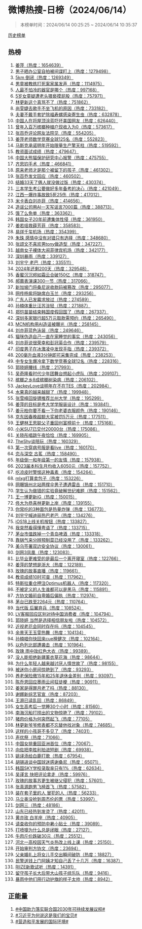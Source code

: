 <h1>
微博热搜-日榜（2024/06/14）
</h1>
<blockquote>
<p>
本榜单时间：2024/06/14 00:25:25 ~ 2024/06/14 10:35:37
</p>
</blockquote>
<p>
<a href="https://github.com/daifee/weibo-hot-search/tree/main/archives/daily">历史榜单</a>
</p>
<h2>
热榜
</h2>
<ol>

<li>
<a href="https://s.weibo.com/weibo?q=%23%E5%A7%9C%E8%90%8D%23" target="weibo">
姜萍（热度：1654639）
</a>
</li>

<li>
<a href="https://s.weibo.com/weibo?q=%23%E7%94%B7%E5%AD%90%E6%99%92%E5%8A%9E%E5%85%AC%E5%AE%A4%E8%87%AA%E6%8B%8D%E8%A2%AB%E9%97%B4%E8%B0%8D%E7%9B%AF%E4%B8%8A%23" target="weibo">
男子晒办公室自拍被间谍盯上（热度：1279498）
</a>
</li>

<li>
<a href="https://s.weibo.com/weibo?q=%235km%20%E5%80%92%E9%97%AD%23" target="weibo">
5km 倒闭（热度：1269349）
</a>
</li>

<li>
<a href="https://s.weibo.com/weibo?q=%23%E7%94%B7%E7%AB%A5%E8%A2%AB%E6%95%99%E7%BB%83%E6%89%93%E6%AD%BB%E6%A1%88%E5%AE%B6%E5%B1%9E%E5%8F%91%E5%A3%B0%23" target="weibo">
男童被教练打死案家属发声（热度：1114975）
</a>
</li>

<li>
<a href="https://s.weibo.com/weibo?q=%23%E4%BA%BA%E6%9C%80%E4%B8%8D%E6%80%95%E5%86%B7%E7%9A%84%E5%99%A8%E5%AE%98%E6%98%AF%E5%93%AA%E4%B8%AA%23" target="weibo">
人最不怕冷的器官是哪个（热度：997168）
</a>
</li>

<li>
<a href="https://s.weibo.com/weibo?q=%235%E5%B2%81%E5%A5%B3%E7%AB%A5%E7%96%91%E9%81%AD%E8%80%81%E5%A4%B4%E7%8C%A5%E4%BA%B5%E6%91%B8%E5%B1%81%E8%82%A1%23" target="weibo">
5岁女童疑遭老头猥亵摸屁股（热度：757971）
</a>
</li>

<li>
<a href="https://s.weibo.com/weibo?q=%23%E6%9E%97%E6%9B%B4%E6%96%B0%E8%BF%99%E4%B8%AA%E7%9C%9F%E9%AA%82%E4%B8%8D%E4%BA%86%23" target="weibo">
林更新这个真骂不了（热度：751862）
</a>
</li>

<li>
<a href="https://s.weibo.com/weibo?q=%23%E5%B0%9A%E9%9B%AF%E5%A9%95%E5%8E%BB%E6%AD%8C%E6%89%8B%E4%B8%8D%E5%9D%90%E9%A3%9E%E6%9C%BA%E7%9A%84%E5%8E%9F%E5%9B%A0%23" target="weibo">
尚雯婕去歌手不坐飞机的原因（热度：733182）
</a>
</li>

<li>
<a href="https://s.weibo.com/weibo?q=%23%E5%A4%AB%E5%A6%BB%E4%B8%8D%E6%88%B4%E6%89%8B%E5%A5%97%E9%93%B2%E9%99%A4%E7%A6%8F%E5%AF%BF%E8%9E%BA%E6%84%9F%E6%9F%93%E5%AF%84%E7%94%9F%E8%99%AB%23" target="weibo">
夫妻不戴手套铲除福寿螺感染寄生虫（热度：632878）
</a>
</li>

<li>
<a href="https://s.weibo.com/weibo?q=%23%E4%B8%AD%E5%9B%BD%E4%BA%BA%E5%9C%A8%E5%B0%86%E5%B1%8B%E9%A1%B6%E6%B6%82%E8%93%9D%E5%90%93%E5%9D%8F%E7%BE%8E%E5%9B%BD%E7%BD%91%E5%8F%8B%23" target="weibo">
中国人在将屋顶涂蓝吓坏美国网友（热度：626440）
</a>
</li>

<li>
<a href="https://s.weibo.com/weibo?q=%23%E6%9B%BE%E5%B9%B4%E5%85%A5%E7%99%BE%E4%B8%87%E6%A7%9F%E6%A6%94%E7%A7%8D%E6%A4%8D%E6%88%B7%E7%8E%B0%E6%94%B6%E5%85%A5%E4%B8%BA0%23" target="weibo">
曾年入百万槟榔种植户现收入为0（热度：573617）
</a>
</li>

<li>
<a href="https://s.weibo.com/weibo?q=%23%E5%BC%A0%E7%99%BE%E4%B9%94%E8%AF%84%E8%AE%BA%E7%BD%91%E5%8F%8B%E6%B3%95%E9%99%A2%E8%A7%81%23" target="weibo">
张百乔评论网友法院见（热度：554205）
</a>
</li>

<li>
<a href="https://s.weibo.com/weibo?q=%23%E5%A7%9C%E8%90%8D%E8%80%81%E5%B8%88%E6%95%B0%E5%AD%A6%E7%AB%9E%E8%B5%9B%E5%85%A8%E7%90%83125%E5%90%8D%23" target="weibo">
姜萍老师数学竞赛全球125名（热度：552823）
</a>
</li>

<li>
<a href="https://s.weibo.com/weibo?q=%23%E9%A9%AC%E6%96%AF%E5%85%8B%E6%89%BF%E8%AF%BA%E6%98%8E%E5%B9%B4%E5%BC%80%E5%A7%8B%E9%99%90%E9%87%8F%E7%94%9F%E4%BA%A7%E6%93%8E%E5%A4%A9%E6%9F%B1%23" target="weibo">
马斯克承诺明年开始限量生产擎天柱（热度：519592）
</a>
</li>

<li>
<a href="https://s.weibo.com/weibo?q=%23%E6%95%99%E8%B5%84%E9%9D%A2%E8%AF%95%E6%88%90%E7%BB%A9%23" target="weibo">
教资面试成绩（热度：479647）
</a>
</li>

<li>
<a href="https://s.weibo.com/weibo?q=%23%E4%B8%AD%E5%9B%BD%E5%A4%A7%E7%86%8A%E7%8C%AB%E4%BF%9D%E6%8A%A4%E7%A0%94%E7%A9%B6%E4%B8%AD%E5%BF%83%E6%8A%A5%E8%AD%A6%23" target="weibo">
中国大熊猫保护研究中心报警（热度：475755）
</a>
</li>

<li>
<a href="https://s.weibo.com/weibo?q=%23%E9%BD%90%E6%80%9D%E9%92%A7%E6%89%8B%E6%9C%AF%23" target="weibo">
齐思钧手术（热度：466841）
</a>
</li>

<li>
<a href="https://s.weibo.com/weibo?q=%23%E5%8E%9F%E6%9D%A5%E8%80%81%E5%B8%88%E6%89%8D%E6%98%AF%E9%82%A3%E4%B8%AA%E8%A2%AB%E7%95%99%E4%B8%8B%E7%9A%84%E5%AD%A9%E5%AD%90%23" target="weibo">
原来老师才是那个被留下的孩子（热度：461302）
</a>
</li>

<li>
<a href="https://s.weibo.com/weibo?q=%23%E5%BC%A0%E7%99%BE%E4%B9%94%E5%8F%91%E6%96%87%E5%9B%9E%E5%BA%94%23" target="weibo">
张百乔发文回应（热度：460502）
</a>
</li>

<li>
<a href="https://s.weibo.com/weibo?q=%23%E7%BB%93%E5%A9%9A33%E5%A4%A9%E4%BA%86%E4%BF%A9%E4%BA%BA%E5%B0%B1%E6%B2%A1%E5%81%9A%E8%BF%87%E9%A5%AD%23" target="weibo">
结婚33天了俩人就没做过饭（热度：430374）
</a>
</li>

<li>
<a href="https://s.weibo.com/weibo?q=%23%E4%B8%89%E6%9C%AC%E5%AD%A6%E7%94%9F%E8%80%83%E5%85%AC%E8%A6%81%E5%81%9A%E5%A5%BD%E5%A4%9A%E5%B9%B4%E5%A4%87%E8%80%83%E7%9A%84%E5%86%B3%E5%BF%83%23" target="weibo">
三本学生考公要做好多年备考的决心（热度：421049）
</a>
</li>

<li>
<a href="https://s.weibo.com/weibo?q=%23%E6%B1%9F%E8%A5%BF%E4%B8%80%E7%88%86%E7%82%B8%E4%BA%8B%E6%95%85%E8%87%B45%E6%AD%BB25%E4%BC%A4%23" target="weibo">
江西一爆炸事故致5死25伤（热度：417012）
</a>
</li>

<li>
<a href="https://s.weibo.com/weibo?q=%23%E7%B1%B3%E5%8D%A1%E8%A1%A8%E7%99%BD%E5%88%98%E4%BA%A6%E8%8F%B2%23" target="weibo">
米卡表白刘亦菲（热度：414656）
</a>
</li>

<li>
<a href="https://s.weibo.com/weibo?q=%23%E9%80%A0%E8%B0%A3%E5%85%AC%E5%8F%B8%E7%94%A8AI%E4%B8%80%E5%A4%A9%E5%86%99%E8%B0%A3%E8%A8%807000%E7%AF%87%23" target="weibo">
造谣公司用AI一天写谣言7000篇（热度：388713）
</a>
</li>

<li>
<a href="https://s.weibo.com/weibo?q=%23%E9%A5%BF%E4%BA%86%E4%B9%88%E5%85%8D%E5%8D%95%23" target="weibo">
饿了么免单（热度：363362）
</a>
</li>

<li>
<a href="https://s.weibo.com/weibo?q=%23%E9%9F%A9%E5%9B%BD%E5%A5%B3%E5%AD%9020%E5%B9%B4%E5%89%8D%E9%81%AD%E9%9B%86%E4%BD%93%E6%80%A7%E4%BE%B5%23" target="weibo">
韩国女子20年前遭集体性侵（热度：361950）
</a>
</li>

<li>
<a href="https://s.weibo.com/weibo?q=%23%E5%A7%9C%E8%8B%A5%E7%91%B6%E6%95%91%E8%96%9B%E8%8A%B3%E8%8F%B2%23" target="weibo">
姜若瑶救薛芳菲（热度：358583）
</a>
</li>

<li>
<a href="https://s.weibo.com/weibo?q=%23%E6%98%93%E7%83%8A%E5%8D%83%E7%8E%BA%E6%9C%BA%E5%9C%BA%23" target="weibo">
易烊千玺机场（热度：354399）
</a>
</li>

<li>
<a href="https://s.weibo.com/weibo?q=%23%E6%9C%B1%E7%8F%A0%20%E6%84%9F%E6%83%85%E4%B8%AD%E6%B2%A1%E6%9C%89%E5%AF%B9%E9%94%99%E5%8F%AA%E6%9C%89%E9%80%89%E6%8B%A9%23" target="weibo">
朱珠 感情中没有对错只有选择（热度：348680）
</a>
</li>

<li>
<a href="https://s.weibo.com/weibo?q=%23%E5%BC%A0%E9%A2%82%E6%96%87%E4%B8%8D%E5%96%9C%E6%AC%A2%E7%94%B7tony%E5%81%9A%E9%80%A0%E5%9E%8B%23" target="weibo">
张颂文不喜欢男tony做造型（热度：347227）
</a>
</li>

<li>
<a href="https://s.weibo.com/weibo?q=%23%E8%B6%8A%E5%8D%97%E5%A5%B3%E5%AD%90%E8%A3%B8%E4%BD%93%E5%A4%A7%E9%97%B9%E8%8F%B2%E5%BE%8B%E5%AE%BE%E6%9C%BA%E5%9C%BA%23" target="weibo">
越南女子裸体大闹菲律宾机场（热度：342177）
</a>
</li>

<li>
<a href="https://s.weibo.com/weibo?q=%23%E6%B7%B1%E5%9C%B3%E6%9A%B4%E9%9B%A8%23" target="weibo">
深圳暴雨（热度：339127）
</a>
</li>

<li>
<a href="https://s.weibo.com/weibo?q=%23%E5%88%98%E5%AE%87%E5%AE%81%20%E8%80%81%E5%B7%B4%23" target="weibo">
刘宇宁 老巴（热度：335511）
</a>
</li>

<li>
<a href="https://s.weibo.com/weibo?q=%232024%E5%B9%B4%E8%BF%98%E5%89%A9200%E5%A4%A9%23" target="weibo">
2024年还剩200天（热度：329548）
</a>
</li>

<li>
<a href="https://s.weibo.com/weibo?q=%23%E9%A6%99%E8%9C%9C%E6%B2%89%E6%B2%89%E7%83%AC%E5%A6%82%E9%9C%9C%E4%BA%91%E5%90%88%E7%A0%B4150%E4%BA%BF%23" target="weibo">
香蜜沉沉烬如霜云合破150亿（热度：318747）
</a>
</li>

<li>
<a href="https://s.weibo.com/weibo?q=%23%E9%83%9D%E8%95%BE%E8%A1%A8%E6%BC%94%E8%AF%BE300%E4%B8%80%E8%8A%82%23" target="weibo">
郝蕾表演课300一节（热度：317066）
</a>
</li>

<li>
<a href="https://s.weibo.com/weibo?q=%23%E6%96%B0%E5%8A%A0%E5%9D%A1%E9%97%A8%E5%B0%86%E6%A1%91%E5%B0%BC%E8%AF%B4%E6%94%B6%E6%AC%BE%E7%A0%81%E8%A2%AB%E7%AF%A1%E6%94%B9%23" target="weibo">
新加坡门将桑尼说收款码被篡改（热度：295077）
</a>
</li>

<li>
<a href="https://s.weibo.com/weibo?q=%23%E7%BD%91%E4%BC%A0%E6%9D%A8%E7%B4%AB%E5%B0%86%E7%BC%BA%E5%B8%AD%E7%99%BD%E7%8E%89%E5%85%B0%23" target="weibo">
网传杨紫将缺席白玉兰（热度：293256）
</a>
</li>

<li>
<a href="https://s.weibo.com/weibo?q=%23%E5%B9%BF%E4%B8%9C%E4%BA%BA%E5%B7%B2%E5%8F%91%E9%9C%89%E6%B1%82%E6%94%BE%E8%BF%87%23" target="weibo">
广东人已发霉求放过（热度：274589）
</a>
</li>

<li>
<a href="https://s.weibo.com/weibo?q=%23%E5%AD%99%E6%A5%A0%E4%BD%93%E9%87%8D%E6%AF%94%E6%B1%AA%E8%8B%8F%E6%B3%B7%E8%BD%BB%23" target="weibo">
孙楠体重比汪苏泷轻（热度：271887）
</a>
</li>

<li>
<a href="https://s.weibo.com/weibo?q=%23%E9%83%91%E6%81%BA%E8%8B%97%E8%8B%97%E7%BB%93%E6%9D%9F%E9%9F%A9%E5%9B%BD%E5%BA%A6%E5%81%87%E5%9B%9E%E5%9B%BD%E4%BA%86%23" target="weibo">
郑恺苗苗结束韩国度假回国了（热度：267337）
</a>
</li>

<li>
<a href="https://s.weibo.com/weibo?q=%23%E6%B7%B1%E5%9C%B3%E5%A4%9A%E5%AE%B6%E9%93%B6%E8%A1%8C%E8%B6%855%E4%B8%87%E5%85%83%E5%8F%96%E6%AC%BE%E9%9C%80%E9%A2%84%E7%BA%A6%23" target="weibo">
深圳多家银行超5万元取款需预约（热度：265490）
</a>
</li>

<li>
<a href="https://s.weibo.com/weibo?q=%23MCN%E6%9C%BA%E6%9E%84%E7%94%A8AI%E9%80%A0%E8%B0%A3%E8%A2%AB%E6%9B%9D%E5%85%89%23" target="weibo">
MCN机构用AI造谣被曝光（热度：258145）
</a>
</li>

<li>
<a href="https://s.weibo.com/weibo?q=%23%E5%88%98%E4%BA%A6%E8%8F%B2%E8%93%9D%E8%89%B2%E6%B3%B3%E8%A3%85%23" target="weibo">
刘亦菲蓝色泳装（热度：249646）
</a>
</li>

<li>
<a href="https://s.weibo.com/weibo?q=%23%E7%8C%AB%E5%92%AA%E4%BC%AA%E9%80%A0%E8%87%AA%E5%B7%B1%E4%B8%80%E7%9B%B4%E5%9C%A8%E5%AE%B6%E7%9D%A1%E8%A7%89%E7%9A%84%E4%BA%8B%E5%AE%9E%23" target="weibo">
猫咪伪造自己一直在家睡觉的事实（热度：243056）
</a>
</li>

<li>
<a href="https://s.weibo.com/weibo?q=%23%E5%88%98%E4%BA%A6%E8%8F%B2%E8%AF%B4%E5%BE%88%E8%8D%A3%E5%B9%B8%E5%92%8C%E5%BD%AD%E5%86%A0%E8%8B%B1%E5%90%88%E4%BD%9C%23" target="weibo">
刘亦菲说很荣幸和彭冠英合作（热度：239579）
</a>
</li>

<li>
<a href="https://s.weibo.com/weibo?q=%23%E5%8D%B0%E5%BA%A6%E7%94%B7%E5%AD%90%E5%9C%A8%E5%86%B0%E6%BF%80%E5%87%8C%E4%B8%AD%E5%8F%91%E7%8E%B0%E6%89%8B%E6%8C%87%23" target="weibo">
印度男子在冰激凌中发现手指（热度：239372）
</a>
</li>

<li>
<a href="https://s.weibo.com/weibo?q=%23200%E6%AF%AB%E5%8D%87%E8%A1%80%E6%B6%B23%E5%88%86%E9%92%9F%E5%8D%B3%E5%8F%AF%E9%87%87%E9%9B%86%E5%AE%8C%E6%88%90%23" target="weibo">
200毫升血液3分钟即可采集完成（热度：238253）
</a>
</li>

<li>
<a href="https://s.weibo.com/weibo?q=%23%E4%B8%AD%E4%B8%93%E5%A5%B3%E7%94%9F%E7%88%86%E5%86%B7%E6%8B%BF%E4%B8%8B%E6%95%B0%E5%AD%A6%E7%AB%9E%E8%B5%9B%E5%85%A8%E7%90%8312%E5%90%8D%23" target="weibo">
中专女生爆冷拿下数学竞赛全球12名（热度：228316）
</a>
</li>

<li>
<a href="https://s.weibo.com/weibo?q=%23%E9%83%AD%E6%99%93%E5%A9%B7%E8%85%B0%E7%BA%BF%23" target="weibo">
郭晓婷腰线（热度：217993）
</a>
</li>

<li>
<a href="https://s.weibo.com/weibo?q=%23%E5%90%B4%E5%A5%87%E9%9A%86%E7%9C%8B%E6%97%B6%E4%BB%A3%E5%B0%91%E5%B9%B4%E5%9B%A2%E8%88%9E%E5%8F%B0%E6%83%B3%E8%B5%B7%E5%B0%8F%E8%99%8E%E9%98%9F%23" target="weibo">
吴奇隆看时代少年团舞台想起小虎队（热度：209107）
</a>
</li>

<li>
<a href="https://s.weibo.com/weibo?q=%23%E6%A7%9F%E6%A6%94%E4%B9%8B%E4%B9%A18%E6%88%90%E6%A7%9F%E6%A6%94%E6%A0%91%E6%9F%93%E7%97%85%23" target="weibo">
槟榔之乡8成槟榔树染病（热度：206102）
</a>
</li>

<li>
<a href="https://s.weibo.com/weibo?q=%23JackeyLove%E8%B0%88%E6%98%8E%E5%B9%B4%E5%9C%A8%E4%B8%8D%E5%9C%A8TES%23" target="weibo">
JackeyLove谈明年在不在TES（热度：202984）
</a>
</li>

<li>
<a href="https://s.weibo.com/weibo?q=%23%E6%B0%B4%E6%9E%9C%E7%9C%9F%E7%9A%84%E8%B6%8A%E6%9D%A5%E8%B6%8A%E7%94%9C%E4%BA%86%23" target="weibo">
水果真的越来越甜了（热度：199948）
</a>
</li>

<li>
<a href="https://s.weibo.com/weibo?q=%23%E5%BC%A0%E9%9B%AA%E5%B3%B0%E5%9B%9E%E6%97%8B%E9%95%96%E6%8E%A8%E8%8D%90%E5%85%B0%E5%B7%9E%E5%A4%A7%E5%AD%A6%23" target="weibo">
张雪峰回旋镖推荐兰州大学（热度：195299）
</a>
</li>

<li>
<a href="https://s.weibo.com/weibo?q=%23%E5%A7%9C%E8%90%8D%E7%9A%84%E7%9B%AE%E6%A0%87%E6%98%AF%E8%80%83%E5%A4%A7%E5%AD%A6%E5%AD%A6%E6%9C%8D%E8%A3%85%E8%AE%BE%E8%AE%A1%23" target="weibo">
姜萍的目标是考大学学服装设计（热度：193841）
</a>
</li>

<li>
<a href="https://s.weibo.com/weibo?q=%23%E5%A7%9C%E5%85%83%E6%9F%8F%E4%BD%A0%E8%A6%81%E4%B8%8D%E7%9C%8B%E4%B8%80%E4%B8%8B%E4%BD%A0%E8%80%81%E5%A9%86%E8%A1%A3%E6%9C%8D%E9%A2%9C%E8%89%B2%23" target="weibo">
姜元柏你要不看一下你老婆衣服颜色（热度：190146）
</a>
</li>

<li>
<a href="https://s.weibo.com/weibo?q=%23%E4%BA%AC%E4%B8%9C%E5%9B%A0%E6%98%A5%E6%99%9A%E8%B6%85%E9%A2%9D%E5%A4%A7%E5%A5%96%E8%A2%AB%E7%BD%9A5%E4%B8%87%E5%85%83%23" target="weibo">
京东因春晚超额大奖被罚5万元（热度：177511）
</a>
</li>

<li>
<a href="https://s.weibo.com/weibo?q=%23%E7%8E%8B%E5%81%A5%E6%9E%97%E7%8E%8B%E6%80%9D%E8%81%AA%E7%88%B6%E5%AD%90%E9%87%8D%E5%9B%9E%E5%88%9B%E5%AF%8C%E6%A6%9C%E5%89%8D%E5%8D%81%23" target="weibo">
王健林王思聪父子重回创富榜前十（热度：175168）
</a>
</li>

<li>
<a href="https://s.weibo.com/weibo?q=%23%E5%B0%8F%E7%B1%B3SU7%E5%B7%B2%E4%BA%A4%E4%BB%9820000%E5%8F%B0%23" target="weibo">
小米SU7已交付20000台（热度：175086）
</a>
</li>

<li>
<a href="https://s.weibo.com/weibo?q=%23%E5%85%B3%E6%99%93%E5%BD%A4%E5%94%B1%E8%B7%B3%E5%8D%88%E5%A4%9C%E6%81%B0%E6%81%B0%23" target="weibo">
关晓彤唱跳午夜恰恰（热度：169905）
</a>
</li>

<li>
<a href="https://s.weibo.com/weibo?q=%23TheShy%E8%B0%88%E9%99%AA%E7%8E%A9%23" target="weibo">
TheShy谈陪玩（热度：160329）
</a>
</li>

<li>
<a href="https://s.weibo.com/weibo?q=%23%E7%AC%AC%E4%B8%80%E6%AC%A1%E7%A9%BF%E7%97%85%E5%8F%B7%E6%9C%8D%E6%98%AF%E7%9C%8Blive%23" target="weibo">
第一次穿病号服是看live（热度：160170）
</a>
</li>

<li>
<a href="https://s.weibo.com/weibo?q=%23%E6%81%8B%E4%B8%8E%E6%B7%B1%E7%A9%BA%20%E5%8F%A4%E8%8C%97%23" target="weibo">
恋与深空 古茗（热度：158490）
</a>
</li>

<li>
<a href="https://s.weibo.com/weibo?q=%23%E5%B9%B4%E7%BA%A7%E5%80%92%E4%B8%80%E5%92%8C%E5%B9%B4%E7%BA%A7%E7%AC%AC%E4%B8%80%E7%9A%84%E5%8F%8B%E6%83%85%23" target="weibo">
年级倒一和年级第一的友情（热度：157938）
</a>
</li>

<li>
<a href="https://s.weibo.com/weibo?q=%232023%E5%B1%8A%E6%9C%AC%E7%A7%91%E7%94%9F%E6%9C%88%E5%9D%87%E6%94%B6%E5%85%A56050%E5%85%83%23" target="weibo">
2023届本科生月均收入6050元（热度：157752）
</a>
</li>

<li>
<a href="https://s.weibo.com/weibo?q=%23%E5%90%83%E5%87%89%E7%9A%AE%E6%97%B6%E8%AD%A6%E6%83%95%E8%BF%99%E7%A7%8D%E6%AF%92%E7%B4%A0%23" target="weibo">
吃凉皮时警惕这种毒素（热度：154264）
</a>
</li>

<li>
<a href="https://s.weibo.com/weibo?q=%23mlxg%E6%89%93%E7%AE%97%E5%8D%96%E5%8C%85%E5%AD%90%23" target="weibo">
mlxg打算卖包子（热度：153226）
</a>
</li>

<li>
<a href="https://s.weibo.com/weibo?q=%23%E7%BD%91%E6%9B%9D%E9%94%A6%E5%B7%9E%E5%8C%97%E7%AB%99%E4%B8%A4%E6%92%91%E4%BC%9E%E7%94%B7%E5%AD%90%E9%81%AD%E9%81%87%E9%9B%B7%E5%87%BB%23" target="weibo">
网曝锦州北站两撑伞男子遭遇雷击（热度：151710）
</a>
</li>

<li>
<a href="https://s.weibo.com/weibo?q=%23%E5%AD%A6%E7%94%9F%E8%AE%A4%E4%B8%BA%E5%81%9A%E9%94%99%E7%9A%84%E5%AE%9E%E9%AA%8C%E7%AB%9F%E7%A0%B4%E8%A7%A3%E4%B8%96%E7%BA%AA%E9%9A%BE%E9%A2%98%23" target="weibo">
学生认为做错的实验竟破解世纪难题（热度：151562）
</a>
</li>

<li>
<a href="https://s.weibo.com/weibo?q=%23%E7%8E%8B%E4%B8%80%E5%8D%9A%E6%9B%B4%E6%96%B0iG%23" target="weibo">
王一博更新iG（热度：150015）
</a>
</li>

<li>
<a href="https://s.weibo.com/weibo?q=%23%E4%BD%9F%E5%A4%A7%E4%B8%BA%E6%81%AD%E5%96%9C%E6%9E%97%E6%9B%B4%E6%96%B0%E4%B8%8A%E5%B2%B8%23" target="weibo">
佟大为恭喜林更新上岸（热度：139155）
</a>
</li>

<li>
<a href="https://s.weibo.com/weibo?q=%23%E4%BD%A0%E5%B8%B8%E5%90%83%E7%9A%843%E7%A7%8D%E9%9D%A2%E5%8C%85%E6%98%AF%E7%83%AD%E9%87%8F%E7%82%B8%E5%BC%B9%23" target="weibo">
你常吃的3种面包是热量炸弹（热度：136773）
</a>
</li>

<li>
<a href="https://s.weibo.com/weibo?q=%23%E5%88%98%E5%AE%87%E5%AE%81%E5%96%8A%E8%BF%AA%E4%B8%BD%E7%83%AD%E5%B7%B4%E8%80%81%E5%B7%B4%23" target="weibo">
刘宇宁喊迪丽热巴老巴（热度：134276）
</a>
</li>

<li>
<a href="https://s.weibo.com/weibo?q=%23iOS18%E4%B8%8A%E7%BA%BF%E5%85%B3%E6%9C%BA%E6%8C%89%E9%92%AE%23" target="weibo">
iOS18上线关机按钮（热度：133827）
</a>
</li>

<li>
<a href="https://s.weibo.com/weibo?q=%23%E6%88%91%E7%AA%81%E7%84%B6%E7%9C%8B%E5%BE%97%E6%87%82%E7%B2%A4%E8%AF%AD%E4%BA%86%23" target="weibo">
我突然看得懂粤语了（热度：133715）
</a>
</li>

<li>
<a href="https://s.weibo.com/weibo?q=%23%E8%8C%85%E5%8F%B0%E5%B8%82%E5%80%BC%E8%B7%8C%E6%8E%89%E4%B8%80%E4%B8%AA%E9%9D%92%E5%B2%9B%E5%95%A4%E9%85%92%23" target="weibo">
茅台市值跌掉一个青岛啤酒（热度：133318）
</a>
</li>

<li>
<a href="https://s.weibo.com/weibo?q=%23%E9%9D%A0%E9%94%85%E6%B0%94%E6%9D%A5%E5%88%86%E8%BE%A8%E9%A2%84%E5%88%B6%E8%8F%9C%E5%B7%B2%E7%BB%8F%E6%B2%A1%E7%94%A8%E4%BA%86%23" target="weibo">
靠锅气来分辨预制菜已经没用了（热度：133262）
</a>
</li>

<li>
<a href="https://s.weibo.com/weibo?q=%23%E7%BE%8E%E4%B9%8C%E7%AD%BE%E7%BD%B2%E5%8F%8C%E8%BE%B9%E5%AE%89%E5%85%A8%E5%8D%8F%E8%AE%AE%23" target="weibo">
美乌签署双边安全协议（热度：130061）
</a>
</li>

<li>
<a href="https://s.weibo.com/weibo?q=%23%E5%89%91%E7%BD%913%E5%87%A4%E5%87%B0%23" target="weibo">
剑网3凤凰（热度：123083）
</a>
</li>

<li>
<a href="https://s.weibo.com/weibo?q=%23%E6%AF%94%E6%AF%95%E4%B8%9A%E6%9B%B4%E9%9A%BE%E5%8F%97%E7%9A%84%E6%98%AF%E6%9C%80%E5%90%8E%E4%B8%80%E4%B8%AA%E7%A6%BB%E5%BC%80%E5%AF%9D%E5%AE%A4%23" target="weibo">
比毕业更难受的是最后一个离开寝室（热度：122766）
</a>
</li>

<li>
<a href="https://s.weibo.com/weibo?q=%23%E5%A7%9C%E8%90%8D%E7%9A%84%E6%A2%A6%E6%83%B3%E6%98%AF%E6%B5%99%E5%A4%A7%23" target="weibo">
姜萍的梦想是浙大（热度：122189）
</a>
</li>

<li>
<a href="https://s.weibo.com/weibo?q=%23%E7%8E%AB%E7%91%B0%E7%9A%84%E6%95%85%E4%BA%8B%E7%9B%B4%E6%92%AD%23" target="weibo">
玫瑰的故事直播（热度：119661）
</a>
</li>

<li>
<a href="https://s.weibo.com/weibo?q=%23%E6%95%99%E8%B5%84%E6%88%90%E7%BB%A910%E6%97%B6%E5%8F%AF%E6%9F%A5%23" target="weibo">
教资成绩10时可查（热度：117962）
</a>
</li>

<li>
<a href="https://s.weibo.com/weibo?q=%23%E7%89%B9%E6%96%AF%E6%8B%89%E9%87%8D%E4%BB%93%E6%8A%BC%E6%B3%A8Optimus%E6%9C%BA%E5%99%A8%E4%BA%BA%23" target="weibo">
特斯拉重仓押注Optimus机器人（热度：117320）
</a>
</li>

<li>
<a href="https://s.weibo.com/weibo?q=%23%E4%B8%8D%E8%A2%AB%E5%AE%9A%E4%B9%89%E7%9A%84%E4%BA%BA%E7%94%9F%E8%B0%81%E9%83%BD%E5%8F%AF%E4%BB%A5%E6%98%AF%E9%BB%91%E9%A9%AC%23" target="weibo">
不被定义的人生谁都可以是黑马（热度：115891）
</a>
</li>

<li>
<a href="https://s.weibo.com/weibo?q=%23%E6%96%B9%E5%8D%8F%E6%96%87%E5%A9%9A%E5%89%8D%E8%87%AA%E5%8D%91%E5%A9%9A%E5%90%8E%E5%81%8F%E6%89%A7%23" target="weibo">
方协文婚前自卑婚后偏执（热度：112974）
</a>
</li>

<li>
<a href="https://s.weibo.com/weibo?q=%23%E8%8C%85%E5%8F%B0%E5%B7%B2%E8%B7%8C%E8%87%B32264%E5%85%83%23" target="weibo">
茅台已跌至2264元（热度：110764）
</a>
</li>

<li>
<a href="https://s.weibo.com/weibo?q=%23%E5%BD%93%E4%BB%A3%E7%89%88%20%E5%90%8E%E7%BF%BC%E5%BC%83%E5%85%B5%23" target="weibo">
当代版 后翼弃兵（热度：108524）
</a>
</li>

<li>
<a href="https://s.weibo.com/weibo?q=%23LV%E5%AE%A2%E6%9C%8D%E5%9B%9E%E5%BA%94%E5%8C%BA%E5%88%AB%E5%AF%B9%E5%BE%85%E4%B8%AD%E5%9B%BD%E6%B6%88%E8%B4%B9%E8%80%85%23" target="weibo">
LV客服回应区别对待中国消费者（热度：104794）
</a>
</li>

<li>
<a href="https://s.weibo.com/weibo?q=%23%E9%83%AD%E6%99%93%E5%A9%B7%20%E5%BD%93%E7%84%B6%E6%98%AF%E9%80%89%E6%8B%A9%E7%9B%B8%E4%BF%A1%E6%9C%8B%E5%8F%8B%E5%95%A6%23" target="weibo">
郭晓婷 当然是选择相信朋友啦（热度：104572）
</a>
</li>

<li>
<a href="https://s.weibo.com/weibo?q=%23%E8%BF%91%E8%A7%86%E8%80%81%E8%8A%B1%E4%BC%9A%E5%90%8C%E6%97%B6%E5%AD%98%E5%9C%A8%E5%90%97%23" target="weibo">
近视老花会同时存在吗（热度：104545）
</a>
</li>

<li>
<a href="https://s.weibo.com/weibo?q=%23%E4%BD%99%E6%99%AF%E5%A4%A9%E7%8E%8B%E7%8E%89%E9%9B%AF%E7%83%AD%E8%88%9E%23" target="weibo">
余景天王玉雯热舞（热度：104134）
</a>
</li>

<li>
<a href="https://s.weibo.com/weibo?q=%23%E5%AD%99%E6%A5%A0%E5%94%B1%E4%BD%A0%E5%BF%AB%E5%9B%9E%E6%9D%A5cue%E6%AA%80%E5%81%A5%E6%AC%A1%23" target="weibo">
孙楠唱你快回来cue檀健次（热度：102164）
</a>
</li>

<li>
<a href="https://s.weibo.com/weibo?q=%23%E4%BB%A5%E8%89%B2%E5%88%97%E5%8C%97%E9%83%A8%E9%81%AD%E8%A2%AD%E5%87%BB%23" target="weibo">
以色列北部遭袭击（热度：101964）
</a>
</li>

<li>
<a href="https://s.weibo.com/weibo?q=%23%E7%8E%AB%E7%91%B0%20%E9%9B%A8%E4%B8%AD%E7%8E%AB%E7%BA%A2%E8%89%B2%E5%A4%A7%E8%A1%A3%23" target="weibo">
玫瑰 雨中玫红色大衣（热度：99389）
</a>
</li>

<li>
<a href="https://s.weibo.com/weibo?q=%23%E6%B2%A1%E4%BA%BA%E8%83%BD%E6%8B%92%E7%BB%9D%E6%96%B0%E7%96%86%E8%96%B0%E8%A1%A3%E8%8D%89%E8%8A%B1%E6%B5%B7%23" target="weibo">
没人能拒绝新疆薰衣草花海（热度：98644）
</a>
</li>

<li>
<a href="https://s.weibo.com/weibo?q=%23%E4%B8%BA%E4%BB%80%E4%B9%88%E5%B9%B4%E8%BD%BB%E4%BA%BA%E8%B6%8A%E6%9D%A5%E8%B6%8A%E8%AE%A8%E5%8E%8C%E4%BA%BA%E6%83%85%E4%B8%96%E6%95%85%E4%BA%86%23" target="weibo">
为什么年轻人越来越讨厌人情世故了（热度：98155）
</a>
</li>

<li>
<a href="https://s.weibo.com/weibo?q=%23%E8%A2%AB%E8%BF%B7%E4%BD%A0%E5%B0%8F%E6%88%BF%E9%97%B4%E6%83%8A%E8%89%B3%E5%88%B0%E4%BA%86%23" target="weibo">
被迷你小房间惊艳到了（热度：93293）
</a>
</li>

<li>
<a href="https://s.weibo.com/weibo?q=%23%E5%85%BB%E8%80%81%E4%BF%9D%E9%99%A9%E7%BC%B415%E5%B9%B4%E5%92%8C25%E5%B9%B4%E9%80%80%E4%BC%91%E9%87%91%E5%B7%AE%E5%88%AB%23" target="weibo">
养老保险缴15年和25年退休金差别（热度：93097）
</a>
</li>

<li>
<a href="https://s.weibo.com/weibo?q=%23%E9%99%88%E4%B9%94%E6%81%A9%E5%9B%9E%E5%BA%94%E5%A2%A8%E9%9B%A8%E4%BA%91%E9%97%B4%E7%8B%82%E5%BE%92%E6%A2%97%23" target="weibo">
陈乔恩回应墨雨云间狂徒梗（热度：90911）
</a>
</li>

<li>
<a href="https://s.weibo.com/weibo?q=%23%E5%A7%9C%E5%AE%B6%E6%98%AF%E5%BE%97%E7%BD%AA%E6%9C%88%E8%80%81%E4%BA%86%E5%90%97%23" target="weibo">
姜家是得罪月老了吗（热度：88130）
</a>
</li>

<li>
<a href="https://s.weibo.com/weibo?q=%23%E8%B0%A2%E5%A8%9C%E6%96%B0%E7%BB%BC%E8%89%BA%E5%AE%98%E5%AE%A3%23" target="weibo">
谢娜新综艺官宣（热度：87203）
</a>
</li>

<li>
<a href="https://s.weibo.com/weibo?q=%23%E7%8E%8B%E6%BA%90%E5%B7%B2%E8%AF%BB%E4%B9%B1%E5%9B%9E%23" target="weibo">
王源已读乱回（热度：86849）
</a>
</li>

<li>
<a href="https://s.weibo.com/weibo?q=%23%E5%A5%B3%E7%94%9F%E9%AB%98%E8%80%83%E5%90%8E%E4%B8%80%E8%A7%89%E7%9D%A130%E4%B8%AA%E5%B0%8F%E6%97%B6%23" target="weibo">
女生高考后一觉睡30个小时（热度：81560）
</a>
</li>

<li>
<a href="https://s.weibo.com/weibo?q=%23%E5%8D%97%E6%B5%B7%E6%B2%89%E8%88%B9%E6%89%93%E6%8D%9E%E5%87%BA%E7%9A%84%E6%96%87%E7%89%A9%E6%83%8A%E8%89%B3%E4%BA%86%23" target="weibo">
南海沉船打捞出的文物惊艳了（热度：79102）
</a>
</li>

<li>
<a href="https://s.weibo.com/weibo?q=%23%E7%8C%AA%E8%82%89%E4%BB%B7%E6%A0%BC%E4%B8%BA%E4%BD%95%E7%AA%81%E7%84%B6%E8%B5%B7%E9%A3%9E%23" target="weibo">
猪肉价格为何突然起飞（热度：77105）
</a>
</li>

<li>
<a href="https://s.weibo.com/weibo?q=%23%E6%9E%97%E6%9B%B4%E6%96%B0%E7%88%B7%E7%88%B7%E4%BF%AE%E8%A1%A8%E9%83%BD%E4%B8%8D%E5%BF%98%E6%9B%BF%E4%BB%96%E6%89%BE%E5%AF%B9%E8%B1%A1%23" target="weibo">
林更新爷爷修表都不忘替他找对象（热度：74685）
</a>
</li>

<li>
<a href="https://s.weibo.com/weibo?q=%23%E8%BF%99%E6%A0%B7%E7%9A%84%E5%B0%8F%E5%AD%A9%E5%93%A5%E4%B8%8D%E5%A4%9A%E8%A7%81%E4%BA%86%23" target="weibo">
这样的小孩哥不多见了（热度：74031）
</a>
</li>

<li>
<a href="https://s.weibo.com/weibo?q=%23%E5%A3%B0%E4%BC%98%E7%A5%AD%23" target="weibo">
声优祭（热度：71066）
</a>
</li>

<li>
<a href="https://s.weibo.com/weibo?q=%23%E4%B8%AD%E5%9B%BD%E5%A5%B3%E6%8E%92%E9%87%8D%E5%9B%9E%E4%BA%9A%E6%B4%B2%E9%A6%96%E4%BD%8D%23" target="weibo">
中国女排重回亚洲首位（热度：70067）
</a>
</li>

<li>
<a href="https://s.weibo.com/weibo?q=%23%E5%90%91%E4%BD%90%E6%8A%8A%E6%9D%8E%E8%83%9C%E5%88%A9%E6%8B%8D%E8%BF%9B%E7%9F%AD%E5%89%A7%23" target="weibo">
向佐把李胜利拍进短剧（热度：69938）
</a>
</li>

<li>
<a href="https://s.weibo.com/weibo?q=%23%E5%A7%9A%E8%AF%91%E6%B7%BB%E7%BB%99%E7%99%BD%E9%B9%BF%E6%89%93%E6%AD%8C%23" target="weibo">
姚译添给白鹿打歌（热度：67954）
</a>
</li>

<li>
<a href="https://s.weibo.com/weibo?q=%23%E8%83%A1%E9%94%A1%E8%BF%9B%E8%B0%88%E4%B8%AD%E5%9B%BD%E7%90%83%E8%BF%B7%E6%84%9F%E8%B0%A2%E6%A1%91%E5%B0%BC%23" target="weibo">
胡锡进谈中国球迷感谢桑尼（热度：65071）
</a>
</li>

<li>
<a href="https://s.weibo.com/weibo?q=%23%E9%9F%A9%E5%9B%BDSKY%E5%AD%A6%E6%A0%A1%E5%BD%95%E5%8F%96%E7%8E%87%E5%8F%AA%E6%9C%891%25%23" target="weibo">
韩国SKY学校录取率只有1%（热度：62634）
</a>
</li>

<li>
<a href="https://s.weibo.com/weibo?q=%23%E5%90%B4%E8%B0%A8%E8%A8%80%20%E5%BF%AB%E6%8A%8A%E8%AF%84%E8%AE%BA%E6%8B%BF%E8%B5%B0%23" target="weibo">
吴谨言 快把评论拿走（热度：59976）
</a>
</li>

<li>
<a href="https://s.weibo.com/weibo?q=%23%E7%8E%AB%E7%91%B0%E7%9A%84%E6%95%85%E4%BA%8B%E8%8B%8F%E6%9B%B4%E7%94%9F%E8%A2%AB%E7%BB%A7%E7%88%B6%E4%BE%B5%E7%8A%AF%23" target="weibo">
玫瑰的故事苏更生被继父侵犯（热度：57601）
</a>
</li>

<li>
<a href="https://s.weibo.com/weibo?q=%23%E5%BC%A0%E7%9C%9F%E6%BA%90%E8%B7%91%E7%94%B7%E9%A3%9E%E6%A4%85%E9%A6%96%E9%A3%9E%23" target="weibo">
张真源跑男飞椅首飞（热度：57582）
</a>
</li>

<li>
<a href="https://s.weibo.com/weibo?q=%23%E8%A3%85%E5%9C%A8%E5%A5%97%E5%AD%90%E9%87%8C%E7%9A%84%E4%BA%BA%20%E5%86%92%E7%8A%AF%E7%9A%84%E4%BA%BA%23" target="weibo">
装在套子里的人 冒犯的人（热度：56233）
</a>
</li>

<li>
<a href="https://s.weibo.com/weibo?q=%23%E9%A9%AC%E7%AB%8B%E5%A5%A5%E6%B2%A1%E6%8A%A2%E5%88%B0%E5%91%A8%E6%9D%B0%E4%BC%A6%E7%9A%84%E7%A5%A8%23" target="weibo">
马立奥没抢到周杰伦的票（热度：53997）
</a>
</li>

<li>
<a href="https://s.weibo.com/weibo?q=%23%E5%89%91%E7%BD%91%E4%B8%89%23" target="weibo">
剑网三（热度：48186）
</a>
</li>

<li>
<a href="https://s.weibo.com/weibo?q=%23%E5%B1%B1%E4%B8%9C%E5%B7%B2%E7%BB%8F%E7%83%AD%E5%88%B0%E5%8F%91%E7%83%AB%E4%BA%86%23" target="weibo">
山东已经热到发烫了（热度：42011）
</a>
</li>

<li>
<a href="https://s.weibo.com/weibo?q=%23%E9%BB%84%E4%BA%A6%E7%8E%AB%20%E7%99%BD%E7%BE%8A%E5%BA%A7%23" target="weibo">
黄亦玫 白羊座（热度：40905）
</a>
</li>

<li>
<a href="https://s.weibo.com/weibo?q=%23%E8%AF%B7%E6%9F%A5%E6%94%B6%E4%BD%A0%E7%9A%84%E9%A2%84%E9%98%B2%E4%B8%AD%E6%9A%91%E5%B0%8F%E8%B4%B4%E5%A3%AB%23" target="weibo">
请查收你的预防中暑小贴士（热度：39089）
</a>
</li>

<li>
<a href="https://s.weibo.com/weibo?q=%23%E6%89%93%E5%96%B7%E5%9A%8F%E4%B8%BA%E4%BB%80%E4%B9%88%E6%80%BB%E6%98%AF%E9%97%AD%E7%9C%BC%23" target="weibo">
打喷嚏为什么总是闭眼（热度：27127）
</a>
</li>

<li>
<a href="https://s.weibo.com/weibo?q=%23%E7%89%9B%E8%82%89%E6%96%A4%E4%BB%B7%E8%B7%8C%E7%A0%B430%E5%85%83%23" target="weibo">
牛肉斤价跌破30元（热度：25512）
</a>
</li>

<li>
<a href="https://s.weibo.com/weibo?q=%23%E6%B2%B3%E5%8C%97%E4%B8%80%E9%AB%98%E6%A0%A1%E5%9B%A0%E5%A4%A9%E6%B0%94%E7%82%8E%E7%83%AD%E6%94%B9%E4%B8%8A%E7%BA%BF%E4%B8%8A%E8%AF%BE%23" target="weibo">
河北一高校因天气炎热改上线上课（热度：25150）
</a>
</li>

<li>
<a href="https://s.weibo.com/weibo?q=%23%E5%BC%80%E5%A7%8B%E5%AE%A1%E5%88%A4%E6%96%B9%E5%8D%8F%E6%96%87%23" target="weibo">
开始审判方协文（热度：23694）
</a>
</li>

<li>
<a href="https://s.weibo.com/weibo?q=%23%E7%88%B6%E4%BA%B2%E5%A9%9A%E7%A4%BC%E4%B8%8A%E5%B0%86%E5%A5%B3%E5%84%BF%E6%89%8B%E4%BA%A4%E5%87%BA%E7%9E%AC%E9%97%B4%E7%A0%B4%E9%98%B2%23" target="weibo">
父亲婚礼上将女儿手交出瞬间破防（热度：18827）
</a>
</li>

<li>
<a href="https://s.weibo.com/weibo?q=%23%E6%B0%91%E8%AD%A6%E9%80%81%E9%92%B1%E4%B8%8A%E9%97%A8%E9%98%BF%E5%A7%A8%E6%89%8D%E7%9F%A5%E8%87%AA%E5%B7%B1%E4%B8%A2%E4%BA%86%E5%8D%81%E5%87%A0%E4%B8%87%23" target="weibo">
民警送钱上门阿姨才知自己丢了十几万（热度：16387）
</a>
</li>

<li>
<a href="https://s.weibo.com/weibo?q=%23RIIZE%E6%96%B0%E6%AD%8C%E8%AF%95%E5%90%AC%23" target="weibo">
RIIZE新歌试听（热度：14391）
</a>
</li>

<li>
<a href="https://s.weibo.com/weibo?q=%23%E7%95%99%E5%AE%88%E5%AD%A9%E5%AD%90%E9%95%BF%E5%A4%A7%E5%90%8E%E5%B8%A6%E5%A4%A7%E5%B1%B1%E5%AD%A9%E5%AD%90%E7%BB%84%E4%B9%90%E9%98%9F%23" target="weibo">
留守孩子长大后带大山孩子组乐队（热度：9416）
</a>
</li>

<li>
<a href="https://s.weibo.com/weibo?q=%23%E6%9A%B4%E9%9B%A8%E4%B8%AD%E4%BB%96%E4%BB%AC%E7%94%A8%E8%A1%8C%E5%8A%A8%E6%8A%A4%E6%97%97%E7%9A%84%E6%A0%B7%E5%AD%90%E5%A4%AA%E5%B8%85%23" target="weibo">
暴雨中他们用行动护旗的样子太帅（热度：8942）
</a>
</li>

</ol>
<h2>
正能量
</h2>
<ol>

<li>
<a href="https://s.weibo.com/weibo?q=%23%23%E4%B8%AD%E5%9B%BD%E5%8A%A9%E5%8A%9B%E8%90%BD%E5%AE%9E%E8%81%94%E5%90%88%E5%9B%BD2030%E5%B9%B4%E5%8F%AF%E6%8C%81%E7%BB%AD%E5%8F%91%E5%B1%95%E8%AE%AE%E7%A8%8B%23%23" target="weibo">
#中国助力落实联合国2030年可持续发展议程#
</a>
</li>

<li>
<a href="https://s.weibo.com/weibo?q=%23%23%E4%B9%A0%E8%BF%91%E5%B9%B3%E4%B8%BA%E4%BD%95%E8%AF%B4%E8%BF%99%E6%98%AF%E6%88%91%E4%BB%AC%E7%9A%84%E5%AE%9D%E8%B4%9D%23%23" target="weibo">
#习近平为何说这是我们的宝贝#
</a>
</li>

<li>
<a href="https://s.weibo.com/weibo?q=%23%23%E8%90%A5%E9%80%A0%E5%92%8C%E5%B9%B3%E5%8F%91%E5%B1%95%E7%9A%84%E5%9B%BD%E9%99%85%E7%8E%AF%E5%A2%83%23%23" target="weibo">
#营造和平发展的国际环境#
</a>
</li>

</ol>